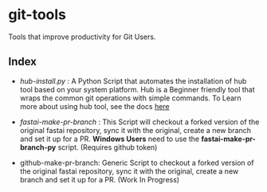 # git-tools

Tools that improve productivity for Git Users.

## Index

- *hub-install.py* : A Python Script that automates the installation of hub tool based on your system platform. Hub is a Beginner friendly tool that wraps the 
common git operations with simple commands. To Learn more about using hub tool, see the docs [here](https://hub.github.com/hub.1.html)

- *fastai-make-pr-branch* : This Script will checkout a forked version of the original fastai repository, sync it with the original, create a new branch and set it up for a PR. **Windows Users**  need to use the  **fastai-make-pr-branch-py** script. (Requires github token)
  
- github-make-pr-branch: Generic Script to checkout a forked version of the original fastai repository, sync it with the original, create a new branch and set it up for a PR. (Work In Progress)

